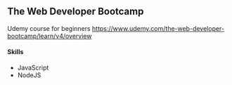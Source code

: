 <h2>The Web Developer Bootcamp</h2>

Udemy course for beginners
https://www.udemy.com/the-web-developer-bootcamp/learn/v4/overview


<h4>Skills</h4>

* JavaScript
* NodeJS
